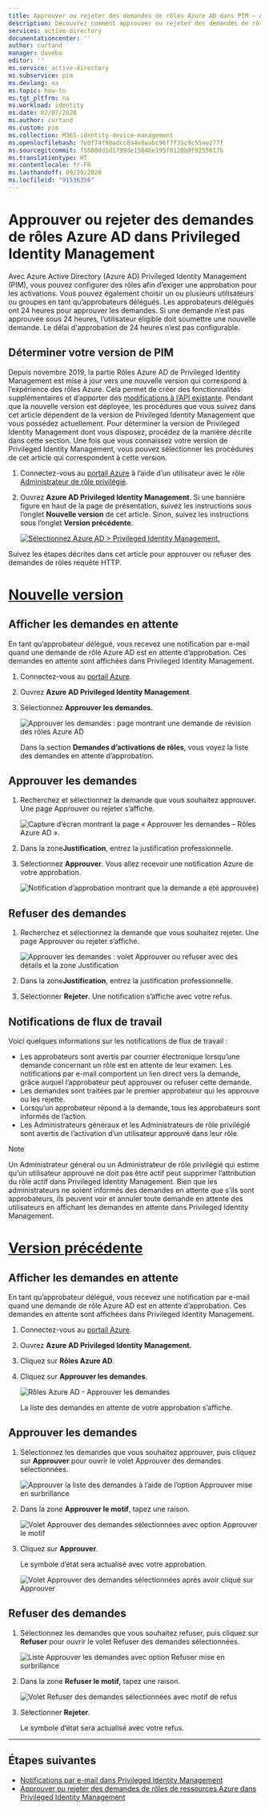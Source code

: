 ```yaml
---
title: Approuver ou rejeter des demandes de rôles Azure AD dans PIM – Azure AD | Microsoft Docs
description: Découvrez comment approuver ou rejeter des demandes de rôles Azure AD dans Azure AD Privileged Identity Management (PIM).
services: active-directory
documentationcenter: ''
author: curtand
manager: daveba
editor: ''
ms.service: active-directory
ms.subservice: pim
ms.devlang: na
ms.topic: how-to
ms.tgt_pltfrm: na
ms.workload: identity
ms.date: 02/07/2020
ms.author: curtand
ms.custom: pim
ms.collection: M365-identity-device-management
ms.openlocfilehash: 7e0f74f98adcc8a4e8aabc96f7f35c9c55ae277f
ms.sourcegitcommit: f5580dd1d1799de15646e195f0120b9f9255617b
ms.translationtype: HT
ms.contentlocale: fr-FR
ms.lasthandoff: 09/29/2020
ms.locfileid: "91536356"
---
```

# <a name="approve-or-deny-requests-for-azure-ad-roles-in-privileged-identity-management"></a>Approuver ou rejeter des demandes de rôles Azure AD dans Privileged Identity Management

Avec Azure Active Directory (Azure AD) Privileged Identity Management (PIM), vous pouvez configurer des rôles afin d’exiger une approbation pour les activations. Vous pouvez également choisir un ou plusieurs utilisateurs ou groupes en tant qu’approbateurs délégués. Les approbateurs délégués ont 24 heures pour approuver les demandes. Si une demande n’est pas approuvée sous 24 heures, l’utilisateur éligible doit soumettre une nouvelle demande. Le délai d'approbation de 24 heures n’est pas configurable.

## <a name="determine-your-version-of-pim"></a>Déterminer votre version de PIM

Depuis novembre 2019, la partie Rôles Azure AD de Privileged Identity Management est mise à jour vers une nouvelle version qui correspond à l’expérience des rôles Azure. Cela permet de créer des fonctionnalités supplémentaires et d’apporter des [modifications à l’API existante](azure-ad-roles-features.md#api-changes). Pendant que la nouvelle version est déployée, les procédures que vous suivez dans cet article dépendent de la version de Privileged Identity Management que vous possédez actuellement. Pour déterminer la version de Privileged Identity Management dont vous disposez, procédez de la manière décrite dans cette section. Une fois que vous connaissez votre version de Privileged Identity Management, vous pouvez sélectionner les procédures de cet article qui correspondent à cette version.

1. Connectez-vous au [portail Azure](https://portal.azure.com/) à l’aide d’un utilisateur avec le rôle [Administrateur de rôle privilégié](../users-groups-roles/directory-assign-admin-roles.md#privileged-role-administrator).
1. Ouvrez **Azure AD Privileged Identity Management**. Si une bannière figure en haut de la page de présentation, suivez les instructions sous l’onglet **Nouvelle version** de cet article. Sinon, suivez les instructions sous l’onglet **Version précédente**.

    [![Sélectionnez Azure AD > Privileged Identity Management.](media/pim-how-to-add-role-to-user/pim-new-version.png)](media/pim-how-to-add-role-to-user/pim-new-version.png#lightbox)

Suivez les étapes décrites dans cet article pour approuver ou refuser des demandes de rôles requête HTTP.

# <a name="new-version"></a>[Nouvelle version](#tab/new)

## <a name="view-pending-requests"></a>Afficher les demandes en attente

En tant qu’approbateur délégué, vous recevez une notification par e-mail quand une demande de rôle Azure AD est en attente d’approbation. Ces demandes en attente sont affichées dans Privileged Identity Management.

1. Connectez-vous au [portail Azure](https://portal.azure.com/).

1. Ouvrez **Azure AD Privileged Identity Management**.

1. Sélectionnez **Approuver les demandes**.

    ![Approuver les demandes : page montrant une demande de révision des rôles Azure AD](./media/azure-ad-pim-approval-workflow/resources-approve-pane.png)

    Dans la section **Demandes d’activations de rôles**, vous voyez la liste des demandes en attente d’approbation.

## <a name="approve-requests"></a>Approuver les demandes

1. Recherchez et sélectionnez la demande que vous souhaitez approuver. Une page Approuver ou rejeter s’affiche.

    ![Capture d’écran montrant la page « Approuver les demandes – Rôles Azure AD ».](./media/azure-ad-pim-approval-workflow/resources-approve-pane.png)

1. Dans la zone**Justification**, entrez la justification professionnelle.

1. Sélectionnez **Approuver**. Vous allez recevoir une notification Azure de votre approbation.

    ![Notification d’approbation montrant que la demande a été approuvée](./media/pim-resource-roles-approval-workflow/resources-approve-pane.png))

## <a name="deny-requests"></a>Refuser des demandes

1. Recherchez et sélectionnez la demande que vous souhaitez rejeter. Une page Approuver ou rejeter s’affiche.

    ![Approuver les demandes : volet Approuver ou refuser avec des détails et la zone Justification](./media/pim-resource-roles-approval-workflow/resources-approve-pane.png)

1. Dans la zone**Justification**, entrez la justification professionnelle.

1. Sélectionner **Rejeter**. Une notification s’affiche avec votre refus.

## <a name="workflow-notifications"></a>Notifications de flux de travail

Voici quelques informations sur les notifications de flux de travail :

- Les approbateurs sont avertis par courrier électronique lorsqu’une demande concernant un rôle est en attente de leur examen. Les notifications par e-mail comportent un lien direct vers la demande, grâce auquel l’approbateur peut approuver ou refuser cette demande.
- Les demandes sont traitées par le premier approbateur qui les approuve ou les rejette.
- Lorsqu’un approbateur répond à la demande, tous les approbateurs sont informés de l’action.
- Les Administrateurs généraux et les Administrateurs de rôle privilégié sont avertis de l’activation d’un utilisateur approuvé dans leur rôle.

>[!NOTE]
>Un Administrateur général ou un Administrateur de rôle privilégié qui estime qu’un utilisateur approuvé ne doit pas être actif peut supprimer l’attribution du rôle actif dans Privileged Identity Management. Bien que les administrateurs ne soient informés des demandes en attente que s’ils sont approbateurs, ils peuvent voir et annuler toute demande en attente des utilisateurs en affichant les demandes en attente dans Privileged Identity Management.

# <a name="previous-version"></a>[Version précédente](#tab/previous)

## <a name="view-pending-requests"></a>Afficher les demandes en attente

En tant qu’approbateur délégué, vous recevez une notification par e-mail quand une demande de rôle Azure AD est en attente d’approbation. Ces demandes en attente sont affichées dans Privileged Identity Management.

1. Connectez-vous au [portail Azure](https://portal.azure.com/).

1. Ouvrez **Azure AD Privileged Identity Management**.

1. Cliquez sur **Rôles Azure AD**.

1. Cliquez sur **Approuver les demandes**.

    ![Rôles Azure AD - Approuver les demandes](./media/azure-ad-pim-approval-workflow/approve-requests.png)

    La liste des demandes en attente de votre approbation s’affiche.

## <a name="approve-requests"></a>Approuver les demandes

1. Sélectionnez les demandes que vous souhaitez approuver, puis cliquez sur **Approuver** pour ouvrir le volet Approuver des demandes sélectionnées.

    ![Approuver la liste des demandes à l’aide de l’option Approuver mise en surbrillance](./media/azure-ad-pim-approval-workflow/pim-approve-requests-list.png)

1. Dans la zone **Approuver le motif**, tapez une raison.

    ![Volet Approuver des demandes sélectionnées avec option Approuver le motif](./media/azure-ad-pim-approval-workflow/pim-approve-selected-requests.png)

1. Cliquez sur **Approuver**.

    Le symbole d’état sera actualisé avec votre approbation.

    ![Volet Approuver des demandes sélectionnées après avoir cliqué sur Approuver](./media/azure-ad-pim-approval-workflow/pim-approve-status.png)

## <a name="deny-requests"></a>Refuser des demandes

1. Sélectionnez les demandes que vous souhaitez refuser, puis cliquez sur **Refuser** pour ouvrir le volet Refuser des demandes sélectionnées.

    ![Liste Approuver les demandes avec option Refuser mise en surbrillance](./media/azure-ad-pim-approval-workflow/pim-deny-requests-list.png)

1. Dans la zone **Refuser le motif**, tapez une raison.

    ![Volet Refuser des demandes sélectionnées avec motif de refus](./media/azure-ad-pim-approval-workflow/pim-deny-selected-requests.png)

1. Sélectionner **Rejeter**.

    Le symbole d’état sera actualisé avec votre refus.

---

## <a name="next-steps"></a>Étapes suivantes

- [Notifications par e-mail dans Privileged Identity Management](pim-email-notifications.md)
- [Approuver ou rejeter des demandes de rôles de ressources Azure dans Privileged Identity Management](pim-resource-roles-approval-workflow.md)

